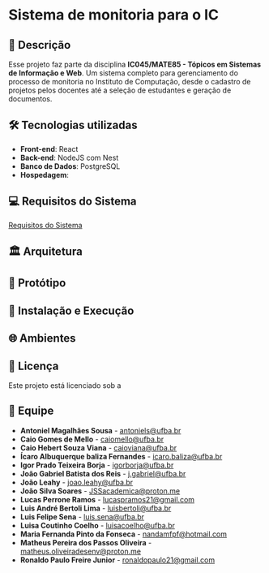 # Sistema de monitoria para o IC

## 📝 Descrição

Esse projeto faz parte da disciplina **IC045/MATE85 - Tópicos em Sistemas de Informação e Web**. Um sistema completo para gerenciamento do processo de monitoria no Instituto de Computação, desde o cadastro de projetos pelos docentes até a seleção de estudantes e geração de documentos.

## 🛠️ Tecnologias utilizadas

- **Front-end**: React
- **Back-end**: NodeJS com Nest
- **Banco de Dados**: PostgreSQL
- **Hospedagem**:

## 💻 Requisitos do Sistema

<a href= "https://docs.google.com/document/d/14G-kwj4GwdpCYyfQN60SjJtvp3tMCS7QN21ji6eBeao/edit?tab=t.0" target="_blank"> Requisitos do Sistema </a>

## 🏛️ Arquitetura

## 🎨 Protótipo

## 🚀 Instalação e Execução

## 🌐 Ambientes

## 📝 Licença

Este projeto está licenciado sob a

## 👥 Equipe

- **Antoniel Magalhães Sousa** - [antoniels@ufba.br](mailto:antoniels@ufba.br)
- **Caio Gomes de Mello** - [caiomello@ufba.br](mailto:caiomello@ufba.br)
- **Caio Hebert Souza Viana** - [caioviana@ufba.br](mailto:caioviana@ufba.br)
- **Ícaro Albuquerque baliza Fernandes** - [icaro.baliza@ufba.br](mailto:icaro.baliza@ufba.br)
- **Igor Prado Teixeira Borja** - [igorborja@ufba.br](mailto:igorborja@ufba.br)
- **João Gabriel Batista dos Reis** - [j.gabriel@ufba.br](mailto:j.gabriel@ufba.br)
- **João Leahy** - [joao.leahy@ufba.br](mailto:joao.leahy@ufba.br)
- **João Silva Soares** - [JSSacademica@proton.me](mailto:JSSacademica@proton.me)
- **Lucas Perrone Ramos** - [lucaspramos21@gmail.com](mailto:lucaspramos21@gmail.com)
- **Luis André Bertoli Lima** - [luisbertoli@ufba.br](mailto:luisbertoli@ufba.br)
- **Luis Felipe Sena** - [luis.sena@ufba.br](mailto:luis.sena@ufba.br)
- **Luisa Coutinho Coelho** - [luisacoelho@ufba.br](mailto:luisacoelho@ufba.br)
- **Maria Fernanda Pinto da Fonseca** - [nandamfpf@hotmail.com](mailto:nandamfpf@hotmail.com)
- **Matheus Pereira dos Passos Oliveira** - [matheus.oliveiradesenv@proton.me](mailto:matheus.oliveiradesenv@proton.me)
- **Ronaldo Paulo Freire Junior** - [ronaldopaulo21@gmail.com](mailto:ronaldopaulo21@gmail.com)


